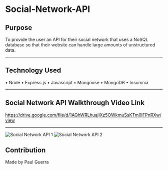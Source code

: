 # Social-Network-API

## Purpose

To provide the user an API for their social network that uses a NoSQL database so that their website can handle large amounts of unstructured data.

---

## Technology Used

• Node
• Express.js
• Javascript
• Mongoose
• MongoDB
• Insomnia

---

## Social Network API Walkthrough Video Link

https://drive.google.com/file/d/1AQhWRLhuajIXz5OWkmuSsKTm0iFPnRXw/view

---

![Social Network API 1](https://user-images.githubusercontent.com/92958186/157140533-99a47539-7e5b-4360-9c1c-b0d162b6a70e.png)
![Social Network API 2](https://user-images.githubusercontent.com/92958186/157140538-a719e60f-3b8d-41c1-8746-d4cec5136f7d.png)

## Contribution

Made by Paul Guerra

